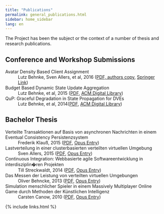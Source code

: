 ```yaml
---
title: "Publications"
permalink: general_publications.html
sidebar: home_sidebar
lang: en
---
```


The Project has been the subject or the context of a number of thesis and research publications.

## Conference and Workshop Submissions ##


<dl>
  <dt>Avatar Density Based Client Assignment</dt>
  <dd>Lutz Behnke, Sven Allers, et al, 2016 (<a href="http://users.informatik.haw-hamburg.de/~ubicomp/arbeiten/papers/icec2016.pdf">PDF, authors copy</a>, <a href="http://link.springer.com/chapter/10.1007/978-3-319-46100-7_12">Springer Link</a>)</dd>

  <dt>Budget Based Dynamic State Update Aggregation</dt>
  <dd>Lutz Behnke, et al, 2015 (<a href="http://users.informatik.haw-hamburg.de/~ubicomp/arbeiten/papers/MMVE-15.pdf">PDF</a>, <a href="http://dl.acm.org/citation.cfm?id=2723696&dl=ACM&coll=DL&CFID=787355984&CFTOKEN=91169762">ACM Digital Library</a>)</dd>

  <dt> QuP: Graceful Degradation in State Propagation for DVEs</dt>
  <dd>Lutz Behnke, et al, 2014(<a href="http://users.informatik.haw-hamburg.de/~ubicomp/arbeiten/papers/MMVE-14.pdf">PDF</a>, <a href="http://dl.acm.org/citation.cfm?id=2577389&CFID=787355984&CFTOKEN=91169762">ACM Digital Library</a>)</dd>
</dl>

## Bachelor Thesis ##


<dl>
  <dt>Verteilte Transaktionen auf Basis von asynchronen Nachrichten in einem Eventual Consistency Persistenzsystem</dt>
  <dd>Frederik Klauß, 2015 (<a href="http://edoc.sub.uni-hamburg.de/haw/volltexte/2015/3042/pdf/BA_Klauss.pdf">PDF</a>, <a href="http://edoc.sub.uni-hamburg.de/haw/volltexte/2015/3042/">Opus Entry</a>)</dd>

  <dt>Lastverteilung in einer clusterbasierten verteilten virtuellen Umgebung</dt>
  <dd>Sven Allers, 2015 (<a href="http://edoc.sub.uni-hamburg.de/haw/volltexte/2015/3123/pdf/BA_Allers.pdf">PDF</a>, <a href="http://edoc.sub.uni-hamburg.de/haw/volltexte/2015/3123/">Opus Entry</a>)</dd>

  <dt>Continuous Integration: Webbasierte agile Softwareentwicklung in interdisziplin�ren Projekten</dt>
  <dd>Till Streckwaldt, 2014 (<a href="http://edoc.sub.uni-hamburg.de/haw/volltexte/2014/2566/pdf/BA_Streckwaldt.pdf">PDF</a>, <a href="http://edoc.sub.uni-hamburg.de/haw/volltexte/2014/2566/">Opus Entry</a>)</dd>

  <dt>Das Messen der Leistung von verteilten virtuellen Umgebungen</dt>
  <dd>Oliver Behncke, 2013 (<a href="http://edoc.sub.uni-hamburg.de/haw/volltexte/2013/2170/pdf/Bachelorarbeit_Oliver_Behncke.pdf">PDF</a>, <a href="http://edoc.sub.uni-hamburg.de/haw/volltexte/2013/2170/">Opus Entry</a>)</dd>

  <dt>Simulation menschlicher Spieler in einem Massively Multiplayer Online Game durch Methoden der Künstlichen Intelligenz</dt>
  <dd>Carsten Canow, 2010 (<a href="http://edoc.sub.uni-hamburg.de/haw/volltexte/2010/958/pdf/BA_Canow.pdf">PDF</a>,
  <a href="http://edoc.sub.uni-hamburg.de/haw/volltexte/2010/958/">Opus Entry</a>)</dd>
</dl>

{% include links.html %}
